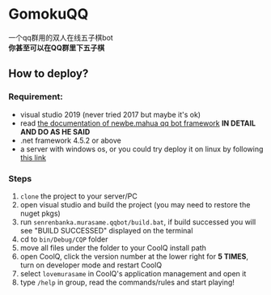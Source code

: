 # GomokuQQ
一个qq群用的双人在线五子棋bot<br>
**你甚至可以在QQ群里下五子棋**
<br>

## How to deploy?

### Requirement: 
- visual studio 2019 (never tried 2017 but maybe it's ok)
- read [the documentation of newbe.mahua qq bot framework](http://www.newbe.pro/2018/06/10/Newbe.Mahua/Begin-First-Plugin-With-Mahua-In-v1.9/) **IN DETAIL AND DO AS HE SAID**
- .net framework 4.5.2 or above
- a server with windows os, or you could try deploy it on linux by following [this link](https://github.com/CoolQ/docker-wine-coolq)

### Steps
1. `clone` the project to your server/PC
2. open visual studio and build the project (you may need to restore the nuget pkgs)
3. run `senrenbanka.murasame.qqbot/build.bat`, if build successed you will see "BUILD SUCCESSED" displayed on the terminal
4. cd to `bin/Debug/CQP` folder
5. move all files under the folder to your CoolQ install path
6. open CoolQ, click the version number at the lower right for **5 TIMES**, turn on developer mode and restart CoolQ
7. select `lovemurasame` in CoolQ's application management and open it
8. type `/help` in group, read the commands/rules and start playing!
